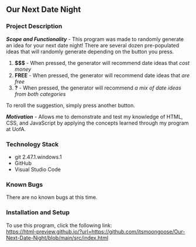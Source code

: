 ## __Our Next Date Night__
### __Project Description__
__*Scope and Functionality*__ - This program was made to randomly generate an idea for your next date night! There are several dozen pre-populated ideas that will randomly generate depending on the button you press.

1. __$$$__ - When pressed, the generator will recommend date ideas that *cost money*
2. __FREE__ - When pressed, the generator will recommend date ideas that *are free*
3. __?__ - When pressed, the generator will recommend *a mix of date ideas from both categories*

To reroll the suggestion, simply press another button.

__*Motivation*__ - Allows me to demonstrate and test my knowledge of HTML, CSS, and JavaScript by applying the concepts learned through my program at UofA.

### __Technology Stack__
- git 2.47.1.windows.1
- GitHub
- Visual Studio Code

### __Known Bugs__
There are no known bugs at this time.

### __Installation and Setup__

To use this program, click the following link:\
https://html-preview.github.io/?url=https://github.com/itsmoongoose/Our-Next-Date-Night/blob/main/src/index.html